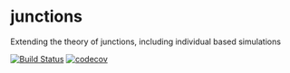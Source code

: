 # junctions
Extending the theory of junctions, including individual based simulations

[![Build Status](https://travis-ci.org/thijsjanzen/junctions.svg?branch=master)](https://travis-ci.org/thijsjanzen/junctions)
[![codecov](https://codecov.io/gh/thijsjanzen/junctions/branch/master/graph/badge.svg)](https://codecov.io/gh/thijsjanzen/junctions)

